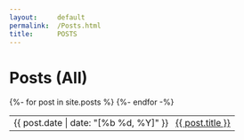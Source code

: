 ```yaml
---
layout:     default
permalink:  /Posts.html
title:      POSTS
---
```

# Posts (All)

<div class="posts">
      <table style="table-layout:fixed;" cellspacing=0 cellpadding=0>
      {%- for post in site.posts %}
      <tr>
        <td style="white-space: nowrap; vertical-align: top; padding-right: .3em">
           {{ post.date | date: "[%b %d, %Y]" }}
        </td>
        <td>
          <a class="post-link" href="{{ post.url | relative_url }}">
              {{ post.title }}
          </a>
        </td>
      </tr>
      {%- endfor -%}
    </table>
</div>
